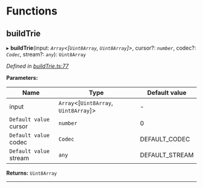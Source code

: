 

# Functions

<a id="buildtrie"></a>

##  buildTrie

▸ **buildTrie**(input: *`Array`<[`Uint8Array`, `Uint8Array`]>*, cursor?: *`number`*, codec?: *`Codec`*, stream?: *`any`*): `Uint8Array`

*Defined in [buildTrie.ts:77](https://github.com/polkadot-js/common/blob/e8454de/packages/trie-hash/src/buildTrie.ts#L77)*

**Parameters:**

| Name | Type | Default value |
| ------ | ------ | ------ |
| input | `Array`<[`Uint8Array`, `Uint8Array`]> | - |
| `Default value` cursor | `number` | 0 |
| `Default value` codec | `Codec` |  DEFAULT_CODEC |
| `Default value` stream | `any` |  DEFAULT_STREAM |

**Returns:** `Uint8Array`

___

